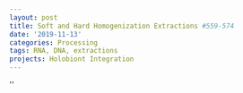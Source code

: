 ```yaml
---
layout: post
title: Soft and Hard Homogenization Extractions #559-574
date: '2019-11-13'
categories: Processing
tags: RNA, DNA, extractions
projects: Holobiont Integration
---
```



''



